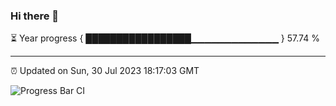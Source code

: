 ### Hi there 👋

⏳ Year progress { █████████████████▁▁▁▁▁▁▁▁▁▁▁▁▁ } 57.74 %

---

⏰ Updated on Sun, 30 Jul 2023 18:17:03 GMT

![Progress Bar CI](https://github.com/liununu/liununu/workflows/Progress%20Bar%20CI/badge.svg)
